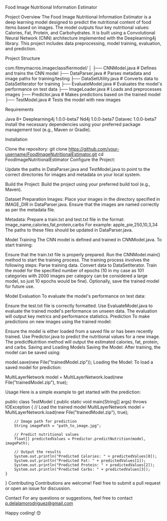 Food Image Nutritional Information Estimator

Project Overview
The Food Image Nutritional Information Estimator is a deep learning model designed to predict the nutritional content of food items based on images. The model outputs four key nutritional values: Calories, Fat, Protein, and Carbohydrates. It is built using a Convolutional Neural Network (CNN) architecture implemented with the Deeplearning4j library. This project includes data preprocessing, model training, evaluation, and prediction.


Project Structure

com.fitmymacros.imageclassifiermodel/
│
├── CNNModel.java                # Defines and trains the CNN model
├── DataParser.java              # Parses metadata and image paths for training/testing
├── DataSetUtility.java          # Converts data to DataSetIterator for training
├── EvaluateModel.java           # Evaluates the model's performance on test data
├── ImageLoader.java             # Loads and preprocesses images
├── Predictor.java               # Makes predictions based on the trained model
├── TestModel.java               # Tests the model with new images


Requirements

Java 8+
Deeplearning4j 1.0.0-beta7
Nd4j 1.0.0-beta7
Datavec 1.0.0-beta7
Install the necessary dependencies using your preferred package management tool (e.g., Maven or Gradle).


Installation

Clone the repository:
git clone https://github.com/your-username/FoodImageNutritionalEstimator.git
cd FoodImageNutritionalEstimator
Configure the Project:

Update the paths in DataParser.java and TestModel.java to point to the correct directories for images and metadata on your local system.


Build the Project:
Build the project using your preferred build tool (e.g., Maven).

Dataset Preparation
Images: Place your images in the directory specified in IMAGE_DIR in DataParser.java. Ensure that the images are named correctly as per the metadata file.

Metadata: Prepare a train.txt and test.txt file in the format:
image_name,calories,fat,protein,carbs
For example:
apple_pie,250,10,3,34
The paths to these files should be updated in DataParser.java.

Model Training
The CNN model is defined and trained in CNNModel.java. To start training:

Ensure that the train.txt file is properly prepared.
Run the CNNModel.main() method to start the training process. The training process involves the following steps:
Parse training data.
Convert data to DataSetIterator.
Train the model for the specified number of epochs (10 in my case as 101 categories with 2000 images per category can be considered a large model, so just 10 epochs would be fine).
Optionally, save the trained model for future use.

Model Evaluation
To evaluate the model's performance on test data:

Ensure the test.txt file is correctly formatted.
Use EvaluateModel.java to evaluate the trained model's performance on unseen data.
The evaluation will output key metrics and performance statistics.
Prediction
To make predictions on new images using the trained model:

Ensure the model is either loaded from a saved file or has been recently trained.
Use Predictor.java to predict the nutritional values for a new image.
The predictNutrition method will output the estimated calories, fat, protein, and carbs.
Saving and Loading Models
Saving the Model: After training, the model can be saved using:

model.save(new File("trainedModel.zip"));
Loading the Model: To load a saved model for prediction:

MultiLayerNetwork model = MultiLayerNetwork.load(new File("trainedModel.zip"), true);

Usage
Here is a simple example to get started with the prediction:

public class TestModel {
    public static void main(String[] args) throws IOException {
        // Load the trained model
        MultiLayerNetwork model = MultiLayerNetwork.load(new File("trainedModel.zip"), true);

        // Image path for prediction
        String imagePath = "path_to_image.jpg";

        // Predict nutritional values
        float[] predictedValues = Predictor.predictNutrition(model, imagePath);

        // Output the results
        System.out.println("Predicted Calories: " + predictedValues[0]);
        System.out.println("Predicted Fat: " + predictedValues[1]);
        System.out.println("Predicted Protein: " + predictedValues[2]);
        System.out.println("Predicted Carbs: " + predictedValues[3]);
    }
}
Contributing
Contributions are welcome! Feel free to submit a pull request or open an issue for discussion.

Contact
For any questions or suggestions, feel free to contact p.delalamorodriguez@gmail.com

Happy coding! 😊
